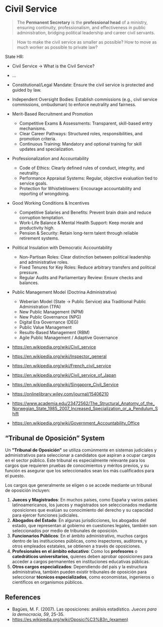 # Civil Service

> The **Permanent Secretary** is the **professional head** of a ministry, ensuring continuity, professionalism, and effectiveness in public administration, bridging political leadership and career civil servants.

> How to make the civil service as smaller as possible? How to move as much worker as possible to private law?

State HR:

- Civil Service → What is the Civil Service?
- …

- Constitutional/Legal Mandate: Ensure the civil service is protected and guided by law.
- Independent Oversight Bodies: Establish commissions (e.g., civil service commissions, ombudsman) to enforce neutrality and fairness.
- Merit-Based Recruitment and Promotion
    - Competitive Exams & Assessments: Transparent, skill-based entry mechanisms.
    - Clear Career Pathways: Structured roles, responsibilities, and promotion criteria.
    - Continuous Training: Mandatory and optional training for skill updates and specialization.
- Professionalization and Accountability
    - Code of Ethics: Clearly defined rules of conduct, integrity, and neutrality.
    - Performance Appraisal Systems: Regular, objective evaluation tied to service goals.
    - Protection for Whistleblowers: Encourage accountability and reporting of wrongdoing.
- Good Working Conditions & Incentives
    - Competitive Salaries and Benefits: Prevent brain drain and reduce corruption temptation.
    - Work-Life Balance & Mental Health Support: Keep morale and productivity high.
    - Pension & Security: Retain long-term talent through reliable retirement systems.
- Political Insulation with Democratic Accountability
    - Non-Partisan Roles: Clear distinction between political leadership and administrative roles.
    - Fixed Tenures for Key Roles: Reduce arbitrary transfers and political pressure.
    - Regular Audits and Parliamentary Review: Ensure checks and balances.
- Public Management Model (Doctrina Administrativa)
    - Weberian Model (State → Public Service) aka Traditional Public Administration (TPA)
    - New Public Management (NPM)
    - New Public Governance (NPG)
    - Digital Era Governance (DEG)
    - Public Value Management
    - Results-Based Management (RBM)
    - Agile Public Management / Adaptive Governance
- https://en.wikipedia.org/wiki/Civil_service
- https://en.wikipedia.org/wiki/Inspector_general
- https://en.wikipedia.org/wiki/French_civil_service
- https://en.wikipedia.org/wiki/Civil_service_of_Japan
- https://en.wikipedia.org/wiki/Singapore_Civil_Service
- https://onlinelibrary.wiley.com/journal/15406210
- https://www.academia.edu/23472562/The_Structural_Anatomy_of_the_Norwegian_State_1985_2007_Increased_Specialization_or_a_Pendulum_Shift
- https://en.wikipedia.org/wiki/Government_Accountability_Office

## “Tribunal de Oposición” System

Un **"Tribunal de Oposición"** se utiliza comúnmente en sistemas judiciales y administrativos para seleccionar a candidatos que aspiran a ocupar cargos en el sector público. Este tribunal es especialmente relevante para los cargos que requieren pruebas de conocimientos y méritos previos, y su función es asegurar que los seleccionados sean los más cualificados para el puesto.

Los cargos que generalmente se eligen o se accede mediante un tribunal de oposición incluyen:

1. **Jueces y Magistrados**: En muchos países, como España y varios países latinoamericanos, los jueces y magistrados son seleccionados mediante oposiciones que evalúan su conocimiento del derecho y su capacidad para ejercer funciones judiciales.
2. **Abogados del Estado**: En algunas jurisdicciones, los abogados del estado, que representan al gobierno en cuestiones legales, también son seleccionados por medio de tribunales de oposición.
3. **Funcionarios Públicos**: En el ámbito administrativo, muchos cargos dentro de las instituciones públicas, como inspectores, auditores, y otros empleados estatales, se obtienen a través de oposiciones.
4. **Profesionales en el ámbito educativo**: Como los **profesores** o **catedráticos universitarios**, quienes deben aprobar oposiciones para acceder a cargos permanentes en instituciones educativas públicas.
5. **Otros cargos especializados**: Dependiendo del país y la estructura administrativa, también pueden existir tribunales de oposición para seleccionar **técnicos especializados**, como economistas, ingenieros o científicos en organismos públicos.

## References

- Bagües, M. F. (2007). Las oposiciones: análisis estadístico. *Jueces para la democracia*, *59*, 25-35.
- https://es.wikipedia.org/wiki/Oposici%C3%B3n_(examen)